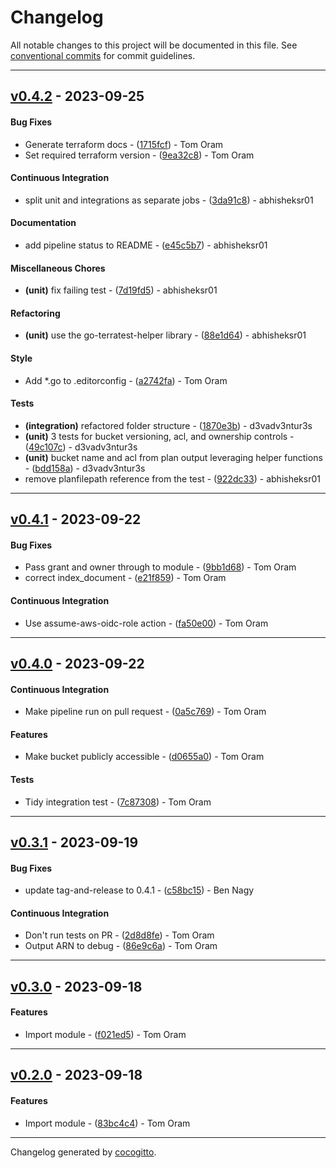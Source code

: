 # Changelog
All notable changes to this project will be documented in this file. See [conventional commits](https://www.conventionalcommits.org/) for commit guidelines.

- - -
## [v0.4.2](https://github.com/armakuni/terraform-aws-static-website-bucket/compare/v0.4.1..v0.4.2) - 2023-09-25
#### Bug Fixes
- Generate terraform docs - ([1715fcf](https://github.com/armakuni/terraform-aws-static-website-bucket/commit/1715fcf48a063aa622e39026dc0a8d2d6466a416)) - Tom Oram
- Set required terraform version - ([9ea32c8](https://github.com/armakuni/terraform-aws-static-website-bucket/commit/9ea32c8c1e3fa9577a73db96922f1fe1a4460a3f)) - Tom Oram
#### Continuous Integration
- split unit and integrations as separate jobs - ([3da91c8](https://github.com/armakuni/terraform-aws-static-website-bucket/commit/3da91c8e73a5ed0637cd2cef2f5a19417f3cffb4)) - abhisheksr01
#### Documentation
- add pipeline status to README - ([e45c5b7](https://github.com/armakuni/terraform-aws-static-website-bucket/commit/e45c5b710dc319f32571345d01a1cbdd4d7f2e75)) - abhisheksr01
#### Miscellaneous Chores
- **(unit)** fix failing test - ([7d19fd5](https://github.com/armakuni/terraform-aws-static-website-bucket/commit/7d19fd51d3cb6e5e0c9050a361f7acc744effd6f)) - abhisheksr01
#### Refactoring
- **(unit)** use the go-terratest-helper library - ([88e1d64](https://github.com/armakuni/terraform-aws-static-website-bucket/commit/88e1d64581260e47facc3fab6984aff824f8424e)) - abhisheksr01
#### Style
- Add *.go to .editorconfig - ([a2742fa](https://github.com/armakuni/terraform-aws-static-website-bucket/commit/a2742fa9c5def36b6068422aa07cba2ba3e94f28)) - Tom Oram
#### Tests
- **(integration)** refactored folder structure - ([1870e3b](https://github.com/armakuni/terraform-aws-static-website-bucket/commit/1870e3b0b4842ae10b01298da46d122ed6fb4cc5)) - d3vadv3ntur3s
- **(unit)** 3 tests for bucket versioning, acl, and ownership controls - ([49c107c](https://github.com/armakuni/terraform-aws-static-website-bucket/commit/49c107c132aa1002def4eb3ce3cdf26309b8bf25)) - d3vadv3ntur3s
- **(unit)** bucket name and acl from plan output leveraging helper functions - ([bdd158a](https://github.com/armakuni/terraform-aws-static-website-bucket/commit/bdd158a3e0b91eed2b48f7ca36248af64183862e)) - d3vadv3ntur3s
- remove planfilepath reference from the test - ([922dc33](https://github.com/armakuni/terraform-aws-static-website-bucket/commit/922dc33aa818bee5ccbd51021a2b4db96c912bbf)) - abhisheksr01

- - -

## [v0.4.1](https://github.com/armakuni/terraform-aws-static-website-bucket/compare/v0.4.0..v0.4.1) - 2023-09-22
#### Bug Fixes
- Pass grant and owner through to module - ([9bb1d68](https://github.com/armakuni/terraform-aws-static-website-bucket/commit/9bb1d688db790d9c052216bd3385c2e9738b9471)) - Tom Oram
- correct index_document - ([e21f859](https://github.com/armakuni/terraform-aws-static-website-bucket/commit/e21f859e6b050ebf3a3cf5d9de03b404a8d48a8c)) - Tom Oram
#### Continuous Integration
- Use assume-aws-oidc-role action - ([fa50e00](https://github.com/armakuni/terraform-aws-static-website-bucket/commit/fa50e00cc074300ce2fa8ffca2b3ffa9b9361e29)) - Tom Oram

- - -

## [v0.4.0](https://github.com/armakuni/terraform-aws-static-website-bucket/compare/v0.3.1..v0.4.0) - 2023-09-22
#### Continuous Integration
- Make pipeline run on pull request - ([0a5c769](https://github.com/armakuni/terraform-aws-static-website-bucket/commit/0a5c7697c735608aa1d492444fc5ca30d4d64f0e)) - Tom Oram
#### Features
- Make bucket publicly accessible - ([d0655a0](https://github.com/armakuni/terraform-aws-static-website-bucket/commit/d0655a0da971d9e7697adf98642c4dc5ba44d333)) - Tom Oram
#### Tests
- Tidy integration test - ([7c87308](https://github.com/armakuni/terraform-aws-static-website-bucket/commit/7c8730850fc465c70317ea7c2ccfbd1d01ff0200)) - Tom Oram

- - -

## [v0.3.1](https://github.com/armakuni/terraform-aws-static-website-bucket/compare/v0.3.0..v0.3.1) - 2023-09-19
#### Bug Fixes
- update tag-and-release to 0.4.1 - ([c58bc15](https://github.com/armakuni/terraform-aws-static-website-bucket/commit/c58bc1536b4efe97804759d5e8ab034d8b231962)) - Ben Nagy
#### Continuous Integration
- Don't run tests on PR - ([2d8d8fe](https://github.com/armakuni/terraform-aws-static-website-bucket/commit/2d8d8fea4b60693484fc66b15640bc7d17bed16d)) - Tom Oram
- Output ARN to debug - ([86e9c6a](https://github.com/armakuni/terraform-aws-static-website-bucket/commit/86e9c6a03bb8b4d9af9f2b04c08e14e5c3427b60)) - Tom Oram

- - -

## [v0.3.0](https://github.com/armakuni/terraform-aws-static-website-bucket/compare/v0.2.0..v0.3.0) - 2023-09-18
#### Features
- Import module - ([f021ed5](https://github.com/armakuni/terraform-aws-static-website-bucket/commit/f021ed5ccb9f9f128c03c106da08929ea2da9d8a)) - Tom Oram

- - -

## [v0.2.0](https://github.com/armakuni/terraform-aws-static-website-bucket/compare/v0.1.0..v0.2.0) - 2023-09-18
#### Features
- Import module - ([83bc4c4](https://github.com/armakuni/terraform-aws-static-website-bucket/commit/83bc4c4673b3c5c40ab4e3feac8523c28fa6c550)) - Tom Oram

- - -

Changelog generated by [cocogitto](https://github.com/cocogitto/cocogitto).